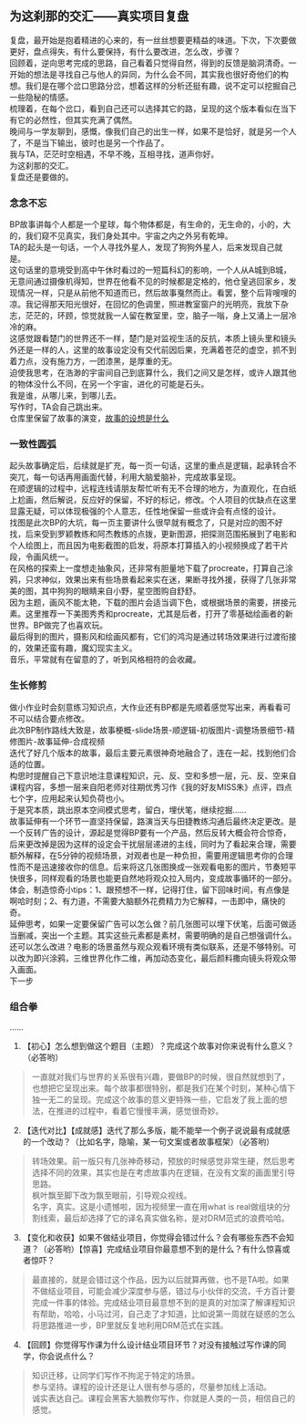 ## 为这刹那的交汇——真实项目复盘
复盘，最开始是抱着精进的心来的，有一丝丝想要更精益的味道。下次，下次要做更好，盘点得失，有什么要保持，有什么要改进，怎么改，步骤？  
回顾着，逆向思考完成的思路，自己看着只觉得自然，得到的反馈是脑洞清奇。一开始的想法是寻找自己与他人的异同，为什么会不同，其实我也很好奇他们的构想。我们是在哪个岔口思路分岔，想着这样的分析还挺有趣，说不定可以挖掘自己一些隐秘的情感。  
梳理着，在每个岔口，看到自己还可以选择其它的路，呈现的这个版本看似在当下有它的必然性，但其实充满了偶然。  
晚间与一学友聊到，感慨，像我们自己的出生一样，如果不是恰好，就是另一个人了，不是当下输出，彼时也是另一个作品了。  
我与TA，茫茫时空相遇，不早不晚，互相寻找，道声你好。  
为这刹那的交汇。  
复盘还是要做的。

### 念念不忘
BP故事讲每个人都是一个星球，每个物体都是，有生命的，无生命的，小的，大的，我们窥不见真实，我们身处其中。宇宙之内之外另有乾坤。  
TA的起头是一句话，一个人寻找外星人，发现了狗狗外星人，后来发现自己就是。  
这句话里的意境受到高中午休时看过的一短篇科幻的影响，一个人从A城到B城，无意间通过摄像机得知，世界在他看不见的时候都是定格的，他仓皇逃回家乡，发现情况一样，只是从前他不知道而已，然后故事戛然而止。看罢，整个后背嗖嗖的凉。我记得那天阳光很好，在回忆的色调里，照进教室窗户的光明亮，我放下杂志，茫茫的，环顾，惊觉就我一人留在教室里，空，脑子一嗡，身上又涌上一层冷冷的麻。  
这感觉跟看楚门的世界还不一样，楚门是对监视生活的反抗，本质上镜头里和镜头外还是一样的人，这里的故事设定没有交代前因后果，充满着苍茫的虚空，抓不到着力点，没有施力方，一团漆黑，是厚重的无。  
迫使我思考，在浩渺的宇宙间自己到底算什么，我们之间又是怎样，或许人跟其他的物体没什么不同，在另一个宇宙，进化的可能是石头。  
我是谁，从哪儿来，到哪儿去。  
写作时，TA会自己跳出来。  
仓库里保留了故事的演变，[故事的设想是什么](https://github.com/lethinkrong/BP-STORY/issues/1)  

### 一致性圆弧
起头故事确定后，后续就是扩充，每一页一句话，这里的重点是逻辑，起承转合不突兀，每一句话再用画面代替，利用大脑爱脑补，完成故事呈现。  
在顺逻辑的过程中，远程连线请朋友帮忙听有无不合理的地方，为直观化，在白纸上尬画，然后解说，反应好的保留，不好的标记，修改。个人项目的优缺点在这里显露无疑，可以体现极强的个人意志，任性地保留一些或许会有点怪的设计。  
找图是此次BP的大坑，每一页主要讲什么很早就有概念了，只是对应的图不好找，后来受到罗颖教练和阿杰教练的点拨，更新图源，把探测范围拓展到了电影和个人绘图上，而且因为电影截图的启发，将原本打算插入的小视频换成了若干片段，令画风统一。  
在风格的探索上一度想走抽象风，还非常有胆量地下载了procreate，打算自己涂鸦，只求神似，效果出来有些场景看起来实在迷，果断寻找外援，获得了几张非常美的图，其中狗狗的眼睛来自小野，星空图购自舒舒。  
因为主题，画风不能太艳，下载的图片会适当调下色，或根据场景的需要，拼接元素。这里推荐一下美图秀秀和procreate，尤其是后者，打开了零基础绘画者的新世界。BP做完了也喜欢玩。  
最后得到的图片，摄影风和绘画风都有，它们的鸿沟是通过转场效果进行过渡衔接的，效果还蛮有趣，魔幻现实主义。  
音乐，平常就有在留意的了，听到风格相符的会收藏。

### 生长修剪
做小作业时会刻意练习知识点，大作业还有BP都是先顺着感觉写出来，再看看可不可以结合要点修改。  
此次BP制作路线大致是，故事梗概-slide场景-顺逻辑-初版图片-调整场景细节-精修图片-故事延伸-合成视频  
迭代了好几个版本的故事，最后主要元素很神奇地融合了，连在一起，找到他们合适的位置。  
构思时提醒自己下意识地注意课程知识，元、反、空和多想一层，元、反、空来自课程内容，多想一层来自阳老师对往期优秀习作《我的好友MISS朱》点评，四点七个字，应用起来认知负荷也小。  
于是究本质，跳出原本空间模式思考，留白，埋伏笔，继续挖掘……  
故事延伸有一个环节一直坚持保留，路演当天与田捷教练沟通后最终决定更改。是一个反转广告的设计，源起是觉得BP要有一个产品，然后反转大概会符合惊奇，后来更改掉是因为这样的设定会干扰层层递进的主线，同时为了看起来合理，需要额外解释，在5分钟的视频场景，对观者也是一种负担，需要用逻辑思考你的合理性而不是迅速接收你的信息。后来将这几张图换成一张观看电影的图片，节奏短平快很多，同样观看的场景也能更自然地将观众拉入局内，变成故事循环的一部分。  
体会，制造惊奇小tips：1、跟预想不一样，记得打住，留下回味时间，有点像是啊哈时刻；2、有力道，不需要大脑额外花费精力为它解释，一击即中，痛快的奇。  
延伸思考，如果一定要保留广告可以怎么做？前几张图可以埋下伏笔，后面可做适当删减，突出一个主题。其实这些元素都是素材，需要明确的是自己想强调什么。  
还可以怎么改进？电影的场景虽然与观众观看环境有类似联系，还是不够特别。可以改为即兴涂鸦，三维世界化作二维，再加动态变化，最后颜料撒向镜头将观众带入画面。  
下一步

### 组合拳

……

1. 【初心】怎么想到做这个题目（主题）？完成这个故事对你来说有什么意义？（必答哟）  
> 一直就对我们与世界的关系很有兴趣，要做BP的时候，很自然就想到了，也想把它呈现出来。每个故事都很特别，都是我们在某个时刻，某种心情下独一无二的呈现。完成这个故事的意义更特殊一些，它启发了我上面的想法，在推进的过程中，看着它慢慢丰满，感觉很奇妙。 

2. 【迭代对比】【成就感】迭代了那么多版，能不能举一个例子说说最有成就感的一个改动？（比如名字，隐喻，某一句文案或者故事框架）（必答哟）  
> 转场效果。前一版只有几张神奇移动，预放的时候感觉非常生硬，然后思考选择不同的效果，其实也是在考虑故事内在逻辑，在没有文案的画面里引导思路。  
枫叶飘至脚下改为飘至眼前，引导观众视线。  
名字，真实。这是小遗憾啦，因为视频里一直在用what is real做组块的分割线索，最后却选择了它的译名真实做名称，是对DRM范式的浪费哈哈。  

3. 【变化和收获】如果不做结业项目，你觉得会错过什么？会有哪些东西不会知道？（必答哟）【惊喜】完成结业项目你最意想不到的是什么？有什么惊喜或者惊吓？  
> 最直接的，就是会错过这个作品，因为以后就算再做，也不是TA啦。如果不做结业项目，可能会减少深度参与感，错过与小伙伴的交流，千方百计要完成一件事的体验。完成结业项目最意想不到的是真的对加深了解课程知识有帮助，哈哈，小马过河，自己走了才知道，比如说第一周就在疑惑的怎么将思路推进一步，BP里就反复地利用DRM范式在实践。  

4. 【回顾】你觉得写作课为什么设计结业项目环节？对没有接触过写作课的同学，你会说点什么？  
> 知识迁移，让同学们写作不拘泥于特定的场景。  
参与坚持。课程的设计还是让人很有参与感的，尽量参加线上活动。  
诚实表达自己。课程会黑客大脑教你写作，你就是人类的一员，相信自己的感觉。  


